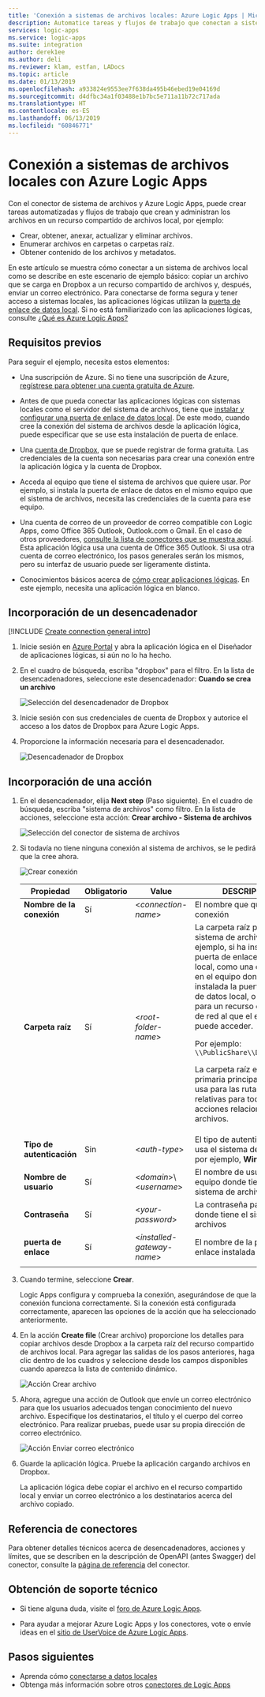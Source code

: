 ```yaml
---
title: 'Conexión a sistemas de archivos locales: Azure Logic Apps | Microsoft Docs'
description: Automatice tareas y flujos de trabajo que conectan a sistemas de archivos locales con el conector del sistema de archivos a través de la puerta de enlace de datos local y Azure Logic Apps
services: logic-apps
ms.service: logic-apps
ms.suite: integration
author: derek1ee
ms.author: deli
ms.reviewer: klam, estfan, LADocs
ms.topic: article
ms.date: 01/13/2019
ms.openlocfilehash: a933824e9553ee7f638da495b46ebed19e04169d
ms.sourcegitcommit: d4dfbc34a1f03488e1b7bc5e711a11b72c717ada
ms.translationtype: HT
ms.contentlocale: es-ES
ms.lasthandoff: 06/13/2019
ms.locfileid: "60846771"
---
```

# <a name="connect-to-on-premises-file-systems-with-azure-logic-apps"></a>Conexión a sistemas de archivos locales con Azure Logic Apps

Con el conector de sistema de archivos y Azure Logic Apps, puede crear tareas automatizadas y flujos de trabajo que crean y administran los archivos en un recurso compartido de archivos local, por ejemplo:  

- Crear, obtener, anexar, actualizar y eliminar archivos.
- Enumerar archivos en carpetas o carpetas raíz.
- Obtener contenido de los archivos y metadatos.

En este artículo se muestra cómo conectar a un sistema de archivos local como se describe en este escenario de ejemplo básico: copiar un archivo que se carga en Dropbox a un recurso compartido de archivos y, después, enviar un correo electrónico. Para conectarse de forma segura y tener acceso a sistemas locales, las aplicaciones lógicas utilizan la [puerta de enlace de datos local](../logic-apps/logic-apps-gateway-connection.md). Si no está familiarizado con las aplicaciones lógicas, consulte [¿Qué es Azure Logic Apps?](../logic-apps/logic-apps-overview.md)

## <a name="prerequisites"></a>Requisitos previos

Para seguir el ejemplo, necesita estos elementos:

* Una suscripción de Azure. Si no tiene una suscripción de Azure, <a href="https://azure.microsoft.com/free/" target="_blank">regístrese para obtener una cuenta gratuita de Azure</a>. 

* Antes de que pueda conectar las aplicaciones lógicas con sistemas locales como el servidor del sistema de archivos, tiene que [instalar y configurar una puerta de enlace de datos local](../logic-apps/logic-apps-gateway-install.md). De este modo, cuando cree la conexión del sistema de archivos desde la aplicación lógica, puede especificar que se use esta instalación de puerta de enlace.

* Una [cuenta de Dropbox](https://www.dropbox.com/), que se puede registrar de forma gratuita. Las credenciales de la cuenta son necesarias para crear una conexión entre la aplicación lógica y la cuenta de Dropbox. 

* Acceda al equipo que tiene el sistema de archivos que quiere usar. Por ejemplo, si instala la puerta de enlace de datos en el mismo equipo que el sistema de archivos, necesita las credenciales de la cuenta para ese equipo. 

* Una cuenta de correo de un proveedor de correo compatible con Logic Apps, como Office 365 Outlook, Outlook.com o Gmail. En el caso de otros proveedores, [consulte la lista de conectores que se muestra aquí](https://docs.microsoft.com/connectors/). Esta aplicación lógica usa una cuenta de Office 365 Outlook. Si usa otra cuenta de correo electrónico, los pasos generales serán los mismos, pero su interfaz de usuario puede ser ligeramente distinta. 

* Conocimientos básicos acerca de [cómo crear aplicaciones lógicas](../logic-apps/quickstart-create-first-logic-app-workflow.md). En este ejemplo, necesita una aplicación lógica en blanco.

## <a name="add-trigger"></a>Incorporación de un desencadenador

[!INCLUDE [Create connection general intro](../../includes/connectors-create-connection-general-intro.md)]

1. Inicie sesión en [Azure Portal](https://portal.azure.com) y abra la aplicación lógica en el Diseñador de aplicaciones lógicas, si aún no lo ha hecho.

1. En el cuadro de búsqueda, escriba "dropbox" para el filtro. En la lista de desencadenadores, seleccione este desencadenador: **Cuando se crea un archivo**

   ![Selección del desencadenador de Dropbox](media/logic-apps-using-file-connector/select-dropbox-trigger.png)

1. Inicie sesión con sus credenciales de cuenta de Dropbox y autorice el acceso a los datos de Dropbox para Azure Logic Apps. 

1. Proporcione la información necesaria para el desencadenador.

   ![Desencadenador de Dropbox](media/logic-apps-using-file-connector/dropbox-trigger.png)

## <a name="add-actions"></a>Incorporación de una acción

1. En el desencadenador, elija **Next step** (Paso siguiente). En el cuadro de búsqueda, escriba "sistema de archivos" como filtro. En la lista de acciones, seleccione esta acción: **Crear archivo - Sistema de archivos**

   ![Selección del conector de sistema de archivos](media/logic-apps-using-file-connector/find-file-system-action.png)

1. Si todavía no tiene ninguna conexión al sistema de archivos, se le pedirá que la cree ahora.

   ![Crear conexión](media/logic-apps-using-file-connector/file-system-connection.png)

   | Propiedad | Obligatorio | Value | DESCRIPCIÓN | 
   | -------- | -------- | ----- | ----------- | 
   | **Nombre de la conexión** | Sí | <*connection-name*> | El nombre que quiere para la conexión | 
   | **Carpeta raíz** | Sí | <*root-folder-name*> | La carpeta raíz para el sistema de archivos, por ejemplo, si ha instalado la puerta de enlace de datos local, como una carpeta local en el equipo donde está instalada la puerta de enlace de datos local, o la carpeta para un recurso compartido de red al que el equipo puede acceder. <p>Por ejemplo: `\\PublicShare\\DropboxFiles` <p>La carpeta raíz es la carpeta primaria principal, que se usa para las rutas de acceso relativas para todas las acciones relacionadas con archivos. | 
   | **Tipo de autenticación** | Sin | <*auth-type*> | El tipo de autenticación que usa el sistema de archivos, por ejemplo, **Windows** | 
   | **Nombre de usuario** | Sí | <*domain*>\\<*username*> | El nombre de usuario para el equipo donde tiene el sistema de archivos | 
   | **Contraseña** | Sí | <*your-password*> | La contraseña para el equipo donde tiene el sistema de archivos | 
   | **puerta de enlace** | Sí | <*installed-gateway-name*> | El nombre de la puerta de enlace instalada previamente | 
   ||| 

1. Cuando termine, seleccione **Crear**.

   Logic Apps configura y comprueba la conexión, asegurándose de que la conexión funciona correctamente. 
   Si la conexión está configurada correctamente, aparecen las opciones de la acción que ha seleccionado anteriormente. 

1. En la acción **Create file** (Crear archivo) proporcione los detalles para copiar archivos desde Dropbox a la carpeta raíz del recurso compartido de archivos local. Para agregar las salidas de los pasos anteriores, haga clic dentro de los cuadros y seleccione desde los campos disponibles cuando aparezca la lista de contenido dinámico.

   ![Acción Crear archivo](media/logic-apps-using-file-connector/create-file-filled.png)

1. Ahora, agregue una acción de Outlook que envíe un correo electrónico para que los usuarios adecuados tengan conocimiento del nuevo archivo. Especifique los destinatarios, el título y el cuerpo del correo electrónico. Para realizar pruebas, puede usar su propia dirección de correo electrónico.

   ![Acción Enviar correo electrónico](media/logic-apps-using-file-connector/send-email.png)

1. Guarde la aplicación lógica. Pruebe la aplicación cargando archivos en Dropbox. 

   La aplicación lógica debe copiar el archivo en el recurso compartido local y enviar un correo electrónico a los destinatarios acerca del archivo copiado.

## <a name="connector-reference"></a>Referencia de conectores

Para obtener detalles técnicos acerca de desencadenadores, acciones y límites, que se describen en la descripción de OpenAPI (antes Swagger) del conector, consulte la [página de referencia](/connectors/fileconnector/) del conector.

## <a name="get-support"></a>Obtención de soporte técnico

* Si tiene alguna duda, visite el [foro de Azure Logic Apps](https://social.msdn.microsoft.com/Forums/en-US/home?forum=azurelogicapps).

* Para ayudar a mejorar Azure Logic Apps y los conectores, vote o envíe ideas en el [sitio de UserVoice de Azure Logic Apps](https://aka.ms/logicapps-wish).

## <a name="next-steps"></a>Pasos siguientes

* Aprenda cómo [conectarse a datos locales](../logic-apps/logic-apps-gateway-connection.md) 
* Obtenga más información sobre otros [conectores de Logic Apps](../connectors/apis-list.md)
